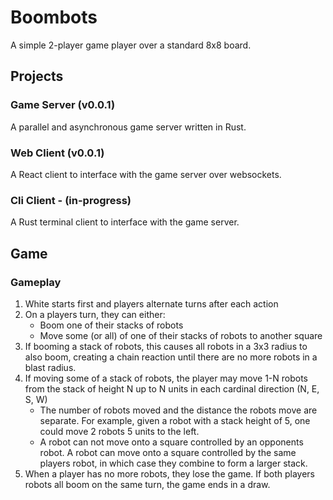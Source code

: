 # Boombots
A simple 2-player game player over a standard 8x8 board.

## Projects
### Game Server (v0.0.1)
A parallel and asynchronous game server written in Rust. 
### Web Client (v0.0.1)
A React client to interface with the game server over websockets.
### Cli Client - (in-progress)
A Rust terminal client to interface with the game server.

## Game
### Gameplay
1. White starts first and players alternate turns after each action
2. On a players turn, they can either:
    - Boom one of their stacks of robots
    - Move some (or all) of one of their stacks of robots to another square
3. If booming a stack of robots, this causes all robots in a 3x3 radius to also boom, creating a chain reaction until there are no more robots in a blast radius.
4. If moving some of a stack of robots, the player may move 1-N robots from the stack of height N up to N units in each cardinal direction (N, E, S, W)
    - The number of robots moved and the distance the robots move are separate. For example, given a robot with a stack height of 5, one could move 2 robots 5 units to the left.
    - A robot can not move onto a square controlled by an opponents robot. A robot can move onto a square controlled by the same players robot, in which case they combine to form a larger stack.
5. When a player has no more robots, they lose the game. If both players robots all boom on the same turn, the game ends in a draw.
